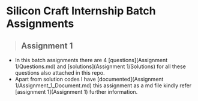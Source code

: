 # **Silicon Craft Internship Batch Assignments**
> ## **Assignment 1**
+ In this batch assignments there are 4 [questions](Assignment 1/Questions.md) and [solutions](Assignment 1/Solutions) for all these questions also attached in this repo.  
+ Apart from solution codes I have [documented](Assignment 1/Assignment_1_Document.md) this assignment as a md file kindly refer [assignment 1](Assignment 1) further information. 
